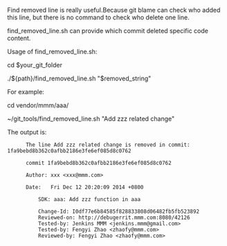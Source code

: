 Find removed line is really useful.Because git blame can check who added this line, but there is no command to check who delete one line.

find_removed_line.sh can provide which commit deleted specific code content.

Usage of find_removed_line.sh:

  cd $your_git_folder
  
  ./${path}/find_removed_line.sh "$removed_string"
  
For example:

  cd vendor/mmm/aaa/
  
  ~/git_tools/find_removed_line.sh "Add zzz related change"
  
The output is:

          The line Add zzz related change is removed in commit: 1fa9bebd8b362c0afbb2186e3fe6ef085d8c0762
   
          commit 1fa9bebd8b362c0afbb2186e3fe6ef085d8c0762
   
          Author: xxx <xxx@mmm.com>
   
          Date:   Fri Dec 12 20:20:09 2014 +0800

              SDK: aaa: Add zzz function in aaa
          
              Change-Id: I0df77e6b84585f828833808d06482fb5fb523892
              Reviewed-on: http://debugerrit.mmm.com:8080/42126
              Tested-by: Jenkins MMM <jenkins.mmm@gmail.com>
              Tested-by: Fengyi Zhao <zhaofy@mmm.com>
              Reviewed-by: Fengyi Zhao <zhaofy@mmm.com>
   
